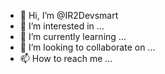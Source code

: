 - 👋 Hi, I’m @IR2Devsmart
- 👀 I’m interested in ...
- 🌱 I’m currently learning ...
- 💞️ I’m looking to collaborate on ...
- 📫 How to reach me ...

<!---
IR2Devsmart/IR2Devsmart is a ✨ special ✨ repository because its `README.md` (this file) appears on your GitHub profile.
You can click the Preview link to take a look at your changes.
--->
